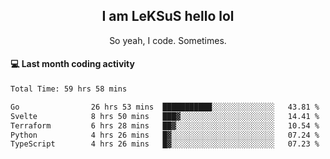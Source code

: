 <h2 align="center">I am LeKSuS hello lol</h2>
<p align="center">So yeah, I code. Sometimes.</p>

#### :computer: Last month coding activity
<!--START_SECTION:waka-->

```txt
Total Time: 59 hrs 58 mins

Go                26 hrs 53 mins  ███████████░░░░░░░░░░░░░░   43.81 %
Svelte            8 hrs 50 mins   ███▓░░░░░░░░░░░░░░░░░░░░░   14.41 %
Terraform         6 hrs 28 mins   ██▓░░░░░░░░░░░░░░░░░░░░░░   10.54 %
Python            4 hrs 26 mins   █▓░░░░░░░░░░░░░░░░░░░░░░░   07.24 %
TypeScript        4 hrs 26 mins   █▓░░░░░░░░░░░░░░░░░░░░░░░   07.23 %
```

<!--END_SECTION:waka-->
